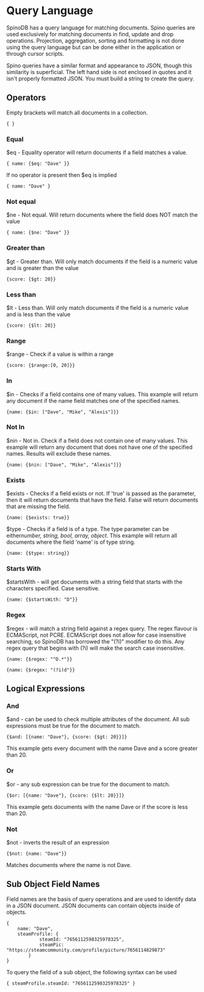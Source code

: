 # Query Language

SpinoDB has a query language for matching documents. Spino queries are used exclusively for matching documents in find, update and drop operations. Projection, aggregation, sorting and formatting is not done using the query language but can be done either in the application or through cursor scripts. 

Spino queries have a similar format and appearance to JSON, though this similarity is superficial. The left hand side is not enclosed in quotes and it isn't properly formatted JSON. You must build a string to create the query.

## Operators

Empty brackets will match all documents in a collection. 

    { }

### Equal
 
$eq - Equality operator will return documents if a field matches a value. 

    { name: {$eq: "Dave" }}
   
   If no operator is present then $eq is implied

    { name: "Dave" }

### Not equal 

$ne - Not equal. Will return documents where the field does NOT match the value

    { name: {$ne: "Dave" }}

### Greater than

$gt - Greater than. Will only match documents if the field is a numeric value and is greater than the value

    {score: {$gt: 20}}

### Less than

$lt - Less than. Will only match documents if the field is a numeric value and is less than the value

    {score: {$lt: 20}}

### Range

$range - Check if a value is within a range

    {score: {$range:[0, 20]}}


### In

$in - Checks if a field contains one of many values. This example will return any document if the name field matches one of the specified names.

    {name: {$in: ["Dave", "Mike", "Alexis"]}}

### Not In

$nin - Not in. Check if a field does not contain one of many values. This example will return any document that does not have one of the specified names. Results will exclude these names.

    {name: {$nin: ["Dave", "Mike", "Alexis"]}}

### Exists

$exists - Checks if a field exists or not. If 'true' is passed as the parameter, then it will return documents that have the field. False will return documents that are missing the field.

    {name: {$exists: true}}
$type - Checks if a field is of a type. The type parameter can be either*number, string, bool, array, object*. This example will return all documents where the field 'name' is of type string.

    {name: {$type: string}}

### Starts With
$startsWith - will get documents with a string field that starts with the characters specified. Case sensitive.

    {name: {$startsWith: "D"}}

### Regex

$regex - will match a string field against a regex query. The regex flavour is ECMAScript, not PCRE. ECMAScript does not allow for case insensitive searching, so SpinoDB has borrowed the "(?i)" modifier to do this. Any regex query that begins with (?i) will make the search case insensitive. 

    {name: {$regex: "^D.*"}}

    {name: {$regex: "(?i)d"}}

 
## Logical Expressions

### And

$and - can be used to check multiple attributes of the document. All sub expressions must be true for the document to match.

    {$and: [{name: "Dave"}, {score: {$gt: 20}}]}
This example gets every document with the name Dave and a score greater than 20.

### Or

$or - any sub expression can be true for the document to match.

    {$or: [{name: "Dave"}, {score: {$lt: 20}}]}

This example gets documents with the name Dave or if the score is less than 20.

### Not

$not - inverts the result of an expression

    {$not: {name: "Dave"}}
Matches documents where the name is not Dave.

## Sub Object Field Names

Field names are the basis of query operations and are used to identify data in a JSON document. JSON documents can contain objects inside of objects.

    {
        name: "Dave",
        steamProfile: {
                steamId: "7656112598325978325",
                steamPic: "https://steamcommunity.com/profile/picture/7656114829873"
            }
    }
To query the field of a sub object, the following syntax can be used

    { steamProfile.steamId: "7656112598325978325" }

